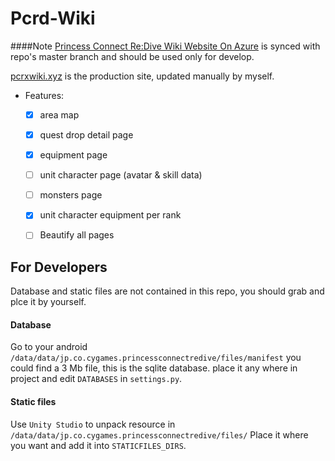 # Pcrd-Wiki

####Note
[Princess Connect Re:Dive Wiki Website On Azure](http://pcrd.azurewebsites.net) is synced with repo's master branch
and should be used only for develop.

[pcrxwiki.xyz](https://pcrxwiki.xyz) is the production site, updated manually by myself.

- Features:
  - [x] area map
  - [x] quest drop detail page
  - [x] equipment page
  - [ ] unit character page (avatar & skill data)
  - [ ] monsters page
  - [x] unit character equipment per rank
  - [ ] Beautify all pages
    
    
 ## For Developers
 
Database and static files are not contained in this repo, you should grab and plce it by yourself.

#### Database

Go to your android `/data/data/jp.co.cygames.princessconnectredive/files/manifest`
you could find a 3 Mb file, this is the sqlite database.
place it any where in project and edit `DATABASES` in `settings.py`.

#### Static files

Use `Unity Studio` to unpack resource in `/data/data/jp.co.cygames.princessconnectredive/files/`
Place it where you want and add it into `STATICFILES_DIRS`. 